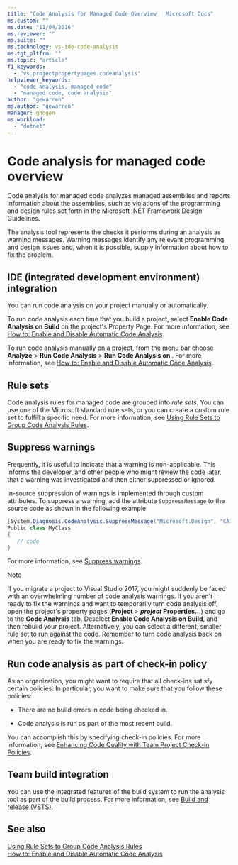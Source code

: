 ```yaml
---
title: "Code Analysis for Managed Code Overview | Microsoft Docs"
ms.custom: ""
ms.date: "11/04/2016"
ms.reviewer: ""
ms.suite: ""
ms.technology: vs-ide-code-analysis
ms.tgt_pltfrm: ""
ms.topic: "article"
f1_keywords: 
  - "vs.projectpropertypages.codeanalysis"
helpviewer_keywords: 
  - "code analysis, managed code"
  - "managed code, code analysis"
author: "gewarren"
ms.author: "gewarren"
manager: ghogen
ms.workload: 
  - "dotnet"
---
```

# Code analysis for managed code overview

Code analysis for managed code analyzes managed assemblies and reports information about the assemblies, such as violations of the programming and design rules set forth in the Microsoft .NET Framework Design Guidelines.

The analysis tool represents the checks it performs during an analysis as warning messages. Warning messages identify any relevant programming and design issues and, when it is possible, supply information about how to fix the problem.

## IDE (integrated development environment) integration

You can run code analysis on your project manually or automatically.

To run code analysis each time that you build a project, select **Enable Code Analysis on Build** on the project's Property Page. For more information, see [How to: Enable and Disable Automatic Code Analysis](../code-quality/how-to-enable-and-disable-automatic-code-analysis-for-managed-code.md).

To run code analysis manually on a project, from the menu bar choose **Analyze** > **Run Code Analysis** > **Run Code Analysis on <project>**. For more information, see [How to: Enable and Disable Automatic Code Analysis](../code-quality/how-to-enable-and-disable-automatic-code-analysis-for-managed-code.md).

## Rule sets

Code analysis rules for managed code are grouped into *rule sets*. You can use one of the Microsoft standard rule sets, or you can create a custom rule set to fulfill a specific need. For more information, see [Using Rule Sets to Group Code Analysis Rules](../code-quality/using-rule-sets-to-group-code-analysis-rules.md).

## Suppress warnings

Frequently, it is useful to indicate that a warning is non-applicable. This informs the developer, and other people who might review the code later, that a warning was investigated and then either suppressed or ignored.

In-source suppression of warnings is implemented through custom attributes. To suppress a warning, add the attribute `SuppressMessage` to the source code as shown in the following example:

```csharp
[System.Diagnosis.CodeAnalysis.SuppressMessage("Microsoft.Design", "CA1039:ListsAreStrongTyped")]
Public class MyClass
{
   // code
}
```

For more information, see [Suppress warnings](../code-quality/in-source-suppression-overview.md).

> [!NOTE]
> If you migrate a project to Visual Studio 2017, you might suddenly be faced with an overwhelming number of code analysis warnings. If you aren't ready to fix the warnings and want to temporarily turn code analysis off, open the project's property pages (**Project** > ***project* Properties...**) and go to the **Code Analysis** tab. Deselect **Enable Code Analysis on Build**, and then rebuild your project. Alternatively, you can select a different, smaller rule set to run against the code. Remember to turn code analysis back on when you are ready to fix the warnings.

## Run code analysis as part of check-in policy

As an organization, you might want to require that all check-ins satisfy certain policies. In particular, you want to make sure that you follow these policies:

- There are no build errors in code being checked in.

- Code analysis is run as part of the most recent build.

You can accomplish this by specifying check-in policies. For more information, see [Enhancing Code Quality with Team Project Check-in Policies](../code-quality/enhancing-code-quality-with-team-project-check-in-policies.md).

## Team build integration

You can use the integrated features of the build system to run the analysis tool as part of the build process. For more information, see [Build and release (VSTS)](/vsts/build-release/index).

## See also

[Using Rule Sets to Group Code Analysis Rules](../code-quality/using-rule-sets-to-group-code-analysis-rules.md)   
[How to: Enable and Disable Automatic Code Analysis](../code-quality/how-to-enable-and-disable-automatic-code-analysis-for-managed-code.md)
